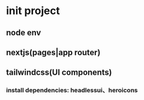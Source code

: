 # init project
## node env
## nextjs(pages|app router)
## tailwindcss(UI components)
### install dependencies: headlessui、heroicons
